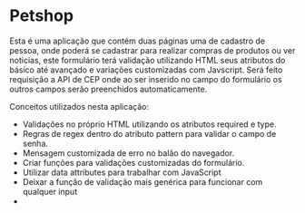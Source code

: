 
# Petshop 

Esta é uma aplicação que contém duas páginas uma de cadastro de pessoa, onde poderá se cadastrar para realizar compras de produtos ou ver noticias, este formulário terá validação utilizando HTML seus atributos do básico até avançado e variações customizadas com Javscript.
Será feito requisição a API de CEP onde ao ser inserido no campo do formulário os outros campos serão preenchidos automaticamente.

Conceitos utilizados nesta aplicação:

- Validações no próprio HTML utilizando os atributos required e type.
- Regras de regex dentro do atributo pattern para validar o campo de senha.
- Mensagem customizada de erro no balão do navegador.
- Criar funções para validações customizadas do formulário.
- Utilizar data attributes para trabalhar com JavaScript
- Deixar a função de validação mais genérica para funcionar com qualquer input 
- 